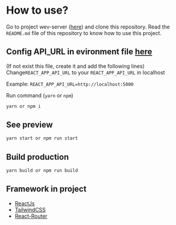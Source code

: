 # How to use?

Go to project wev-server ([here](https://github.com/C1SE-20-SResume/web-server)) and clone this repository.
Read the `README.md` file of this repository to know how to use this project.

## Config API_URL in evironment file [here](./.env)

(If not exist this file, create it and add the following lines)
Change`REACT_APP_API_URL` to your `REACT_APP_API_URL` in localhost

Example:
`REACT_APP_API_URL=http://localhost:5000`

Run command (`yarn` or `npm`)

```bash
yarn or npm i
```

## See preview

```bash
yarn start or npm run start
```

## Build production

```bash
yarn build or npm run build
```

## Framework in project

- [ReactJs](https://reactjs.org/)
- [TailwindCSS](https://tailwindcss.com/)
- [React-Router](https://reacttraining.com/react-router/web/guides/quick-start)
